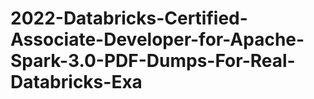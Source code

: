 # 2022-Databricks-Certified-Associate-Developer-for-Apache-Spark-3.0-PDF-Dumps-For-Real-Databricks-Exa
